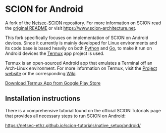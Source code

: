 SCION for Android
====

A fork of the [Netsec-SCION](https://github.com/netsec-ethz/netsec-scion) repository. For more information on SCION read the [original README](https://github.com/stschwar/scion/blob/termux-modifications/README-orig.md) or visit https://www.scion-architecture.net.

This fork specifically focuses on implementation of SCION on Android devices. Since it currently is mainly developed for Linux environments and its code base is based heavily on both [Python](https://www.python.org/) and [Go](https://golang.org/), to make it run on Android devices the [Termux](https://github.com/termux/termux-app) app project is used.

Termux is an open-sourced Android app that emulates a Terminal off an Arch-Linux environment. For more information on Termux, visit the [Project website](https://termux.com/) or the corresponding [Wiki](https://wiki.termux.com/wiki/Main_Page).

[Download Termux App from Google Play Store](https://play.google.com/store/apps/details?id=com.termux)

## Installation instructions

There is a comprehensive tutorial found on the official SCION Tutorials page that provides all necessary steps to run SCION on Android:

https://netsec-ethz.github.io/scion-tutorials/native_setup/android/
